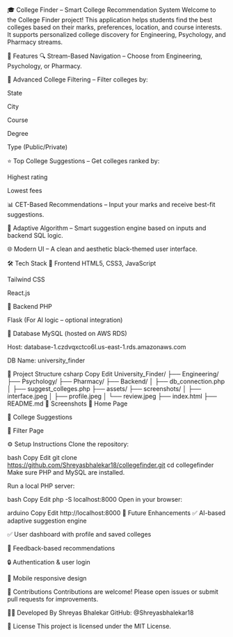 🎓 College Finder – Smart College Recommendation System
Welcome to the College Finder project! This application helps students find the best colleges based on their marks, preferences, location, and course interests. It supports personalized college discovery for Engineering, Psychology, and Pharmacy streams.

🚀 Features
🔍 Stream-Based Navigation – Choose from Engineering, Psychology, or Pharmacy.

🏫 Advanced College Filtering – Filter colleges by:

State

City

Course

Degree

Type (Public/Private)

⭐ Top College Suggestions – Get colleges ranked by:

Highest rating

Lowest fees

📊 CET-Based Recommendations – Input your marks and receive best-fit suggestions.

🧠 Adaptive Algorithm – Smart suggestion engine based on inputs and backend SQL logic.

🌐 Modern UI – A clean and aesthetic black-themed user interface.

🛠️ Tech Stack
🔹 Frontend
HTML5, CSS3, JavaScript

Tailwind CSS

React.js

🔹 Backend
PHP

Flask (For AI logic – optional integration)

🔹 Database
MySQL (hosted on AWS RDS)

Host: database-1.czdvqxctco6l.us-east-1.rds.amazonaws.com

DB Name: university_finder

📁 Project Structure
csharp
Copy
Edit
University_Finder/
├── Engineering/
├── Psychology/
├── Pharmacy/
├── Backend/
│   ├── db_connection.php
│   ├── suggest_colleges.php
├── assets/
├── screenshots/
│   ├── interface.jpeg
│   ├── profile.jpeg
│   └── review.jpeg
├── index.html
├── README.md
📸 Screenshots
🔹 Home Page


🔹 College Suggestions


🔹 Filter Page


⚙️ Setup Instructions
Clone the repository:

bash
Copy
Edit
git clone https://github.com/Shreyasbhalekar18/collegefinder.git
cd collegefinder
Make sure PHP and MySQL are installed.

Run a local PHP server:

bash
Copy
Edit
php -S localhost:8000
Open in your browser:

arduino
Copy
Edit
http://localhost:8000
🎯 Future Enhancements
✅ AI-based adaptive suggestion engine

✅ User dashboard with profile and saved colleges

🔄 Feedback-based recommendations

🔒 Authentication & user login

📱 Mobile responsive design

🤝 Contributions
Contributions are welcome!
Please open issues or submit pull requests for improvements.

👨‍💻 Developed By
Shreyas Bhalekar
GitHub: @Shreyasbhalekar18

📄 License
This project is licensed under the MIT License.









